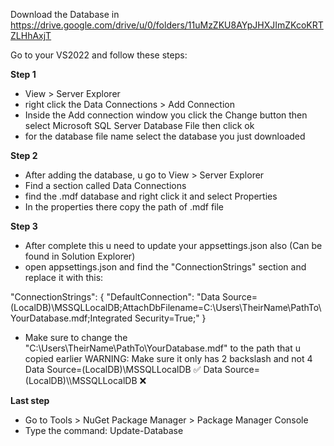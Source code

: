 Download the Database in https://drive.google.com/drive/u/0/folders/11uMzZKU8AYpJHXJImZKcoKRTZLHhAxjT

Go to your VS2022 and follow these steps:

**Step 1**
- View > Server Explorer
- right click the Data Connections > Add Connection
- Inside the Add connection window you click the Change button then select Microsoft SQL Server Database File then click ok
- for the database file name select the database you just downloaded

**Step 2**
- After adding the database, u go to View > Server Explorer 
- Find a section called Data Connections
- find the .mdf database and right click it and select Properties
- In the properties there copy the path of .mdf file

**Step 3**
- After complete this u need to update your appsettings.json also (Can be found in Solution Explorer)
- open appsettings.json and find the "ConnectionStrings" section and replace it with this:

"ConnectionStrings": {
  "DefaultConnection": "Data Source=(LocalDB)\\MSSQLLocalDB;AttachDbFilename=C:\\Users\\TheirName\\PathTo\\YourDatabase.mdf;Integrated Security=True;"
}

- Make sure to change the "C:\\Users\\TheirName\\PathTo\\YourDatabase.mdf" to the path that u copied earlier
WARNING: Make sure it only has 2 backslash and not 4
Data Source=(LocalDB)\\MSSQLLocalDB ✅
Data Source=(LocalDB)\\\\MSSQLLocalDB ❌

**Last step**
- Go to Tools > NuGet Package Manager > Package Manager Console
- Type the command: Update-Database
